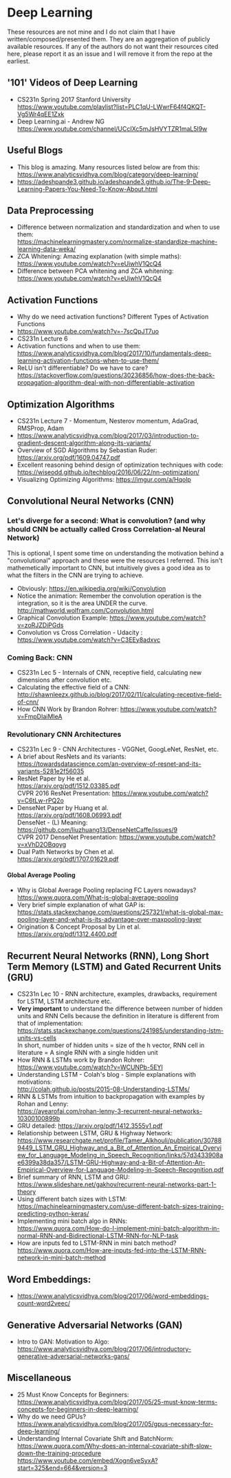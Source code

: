 # Deep Learning
These resources are not mine and I do not claim that I have written/composed/presented them. They are an aggregation of publicly available resources. If any of the authors do not want their resources cited here, please report it as an issue and I will remove it from the repo at the earliest.

## '101' Videos of Deep Learning
* CS231n Spring 2017 Stanford University  
https://www.youtube.com/playlist?list=PLC1qU-LWwrF64f4QKQT-Vg5Wr4qEE1Zxk
* Deep Learning.ai - Andrew NG  
https://www.youtube.com/channel/UCcIXc5mJsHVYTZR1maL5l9w

## Useful Blogs
* This blog is amazing. Many resources listed below are from this:  
https://www.analyticsvidhya.com/blog/category/deep-learning/
* https://adeshpande3.github.io/adeshpande3.github.io/The-9-Deep-Learning-Papers-You-Need-To-Know-About.html

## Data Preprocessing
* Difference between normalization and standardization and when to use them:  
https://machinelearningmastery.com/normalize-standardize-machine-learning-data-weka/
* ZCA Whitening: Amazing explanation (with simple maths):  
https://www.youtube.com/watch?v=eUiwhV1QcQ4
* Difference between PCA whitening and ZCA whitening:  
https://www.youtube.com/watch?v=eUiwhV1QcQ4


## Activation Functions
* Why do we need activation functions? Different Types of Activation Functions
* https://www.youtube.com/watch?v=-7scQpJT7uo
* CS231n Lecture 6
* Activation functions and when to use them:  
https://www.analyticsvidhya.com/blog/2017/10/fundamentals-deep-learning-activation-functions-when-to-use-them/
* ReLU isn't differentiable? Do we have to care?  
https://stackoverflow.com/questions/30236856/how-does-the-back-propagation-algorithm-deal-with-non-differentiable-activation

## Optimization Algorithms
* CS231n Lecture 7 -  Momentum, Nesterov momentum, AdaGrad, RMSProp, Adam
* https://www.analyticsvidhya.com/blog/2017/03/introduction-to-gradient-descent-algorithm-along-its-variants/
* Overview of SGD Algorithms by Sebastian Ruder: https://arxiv.org/pdf/1609.04747.pdf
* Excellent reasoning behind design of optimization techniques with code:  
https://wiseodd.github.io/techblog/2016/06/22/nn-optimization/
* Visualizing Optimizing Algorithms: https://imgur.com/a/Hqolp

## Convolutional Neural Networks (CNN)
### Let's diverge for a second: What is convolution? (and why should CNN be actually called Cross Correlation-al Neural Network)
This is optional, I spent some time on understanding the motivation behind a "convolutional" approach and these were the resources I referred. This isn't mathemetically important to CNN, but intuitively gives a good idea as to what the filters in the CNN are trying to achieve. 
* Obviously: https://en.wikipedia.org/wiki/Convolution
* Notice the animation: Remember the convolution operation is the integration, so it is the area UNDER the curve.  
http://mathworld.wolfram.com/Convolution.html
* Graphical Convolution Example: https://www.youtube.com/watch?v=zoRJZDiPGds
* Convolution vs Cross Correlation - Udacity : https://www.youtube.com/watch?v=C3EEy8adxvc

### Coming Back: CNN
* CS231n Lec 5 - Internals of CNN, receptive field, calculating new dimensions after convolution etc.
* Calculating the effective field of a CNN:  
http://shawnleezx.github.io/blog/2017/02/11/calculating-receptive-field-of-cnn/
* How CNN Work by Brandon Rohrer: https://www.youtube.com/watch?v=FmpDIaiMIeA

### Revolutionary CNN Architectures
* CS231n Lec 9 - CNN Architectures - VGGNet, GoogLeNet, ResNet, etc.
* A brief about ResNets and its variants:  
https://towardsdatascience.com/an-overview-of-resnet-and-its-variants-5281e2f56035
* ResNet Paper by He et al.  
https://arxiv.org/pdf/1512.03385.pdf  
CVPR 2016 ResNet Presentation: https://www.youtube.com/watch?v=C6tLw-rPQ2o
* DenseNet Paper by Huang et al.  
https://arxiv.org/pdf/1608.06993.pdf  
DenseNet - (L) Meaning:  
https://github.com/liuzhuang13/DenseNetCaffe/issues/9  
CVPR 2017 DenseNet Presentation: https://www.youtube.com/watch?v=xVhD2OBqoyg
* Dual Path Networks by Chen et al.  
https://arxiv.org/pdf/1707.01629.pdf

#### Global Average Pooling

* Why is Global Average Pooling replacing FC Layers nowadays?  
https://www.quora.com/What-is-global-average-pooling  
* Very brief simple explanation of what GAP is:  
https://stats.stackexchange.com/questions/257321/what-is-global-max-pooling-layer-and-what-is-its-advantage-over-maxpooling-layer  
* Origination & Concept Proposal by Lin et al.  
https://arxiv.org/pdf/1312.4400.pdf

## Recurrent Neural Networks (RNN), Long Short Term Memory (LSTM) and Gated Recurrent Units (GRU)
* CS231n Lec 10 - RNN architecture, examples, drawbacks, requirement for LSTM, LSTM architecture etc.
* **Very important** to understand the difference between number of hidden units and RNN Cells because the definition in literature is different from that of implementation:   
https://stats.stackexchange.com/questions/241985/understanding-lstm-units-vs-cells  
In short, number of hidden units = size of the h vector, RNN cell in literature = A single RNN with a single hidden unit  
* How RNN & LSTMs work by Brandon Rohrer: https://www.youtube.com/watch?v=WCUNPb-5EYI
* Understanding LSTM - Colah's blog - Simple explanations with motivations:  
http://colah.github.io/posts/2015-08-Understanding-LSTMs/
* RNN & LSTMs from intuition to backpropagation with examples by Rohan and Lenny:  
https://ayearofai.com/rohan-lenny-3-recurrent-neural-networks-10300100899b
* GRU detailed: https://arxiv.org/pdf/1412.3555v1.pdf
* Relationship between LSTM, GRU & Highway Network:  
https://www.researchgate.net/profile/Tamer_Alkhouli/publication/307889449_LSTM_GRU_Highway_and_a_Bit_of_Attention_An_Empirical_Overview_for_Language_Modeling_in_Speech_Recognition/links/57d3433908ae6399a38da357/LSTM-GRU-Highway-and-a-Bit-of-Attention-An-Empirical-Overview-for-Language-Modeling-in-Speech-Recognition.pdf
* Brief summary of RNN, LSTM and GRU:  
https://www.slideshare.net/gakhov/recurrent-neural-networks-part-1-theory
* Using different batch sizes with LSTM:  
https://machinelearningmastery.com/use-different-batch-sizes-training-predicting-python-keras/
* Implementing mini batch algo in RNNs:  
https://www.quora.com/How-do-I-implement-mini-batch-algorithm-in-normal-RNN-and-Bidirectional-LSTM-RNN-for-NLP-task
* How are inputs fed to LSTM-RNN in mini batch method?  
https://www.quora.com/How-are-inputs-fed-into-the-LSTM-RNN-network-in-mini-batch-method

## Word Embeddings:
* https://www.analyticsvidhya.com/blog/2017/06/word-embeddings-count-word2veec/
## Generative Adversarial Networks (GAN)
* Intro to GAN: Motivation to Algo:  
https://www.analyticsvidhya.com/blog/2017/06/introductory-generative-adversarial-networks-gans/


## Miscellaneous
* 25 Must Know Concepts for Beginners:  
https://www.analyticsvidhya.com/blog/2017/05/25-must-know-terms-concepts-for-beginners-in-deep-learning/
* Why do we need GPUs?  
https://www.analyticsvidhya.com/blog/2017/05/gpus-necessary-for-deep-learning/
* Understanding Internal Covariate Shift and BatchNorm:  
https://www.quora.com/Why-does-an-internal-covariate-shift-slow-down-the-training-procedure  
https://www.youtube.com/embed/Xogn6veSyxA?start=325&end=664&version=3
